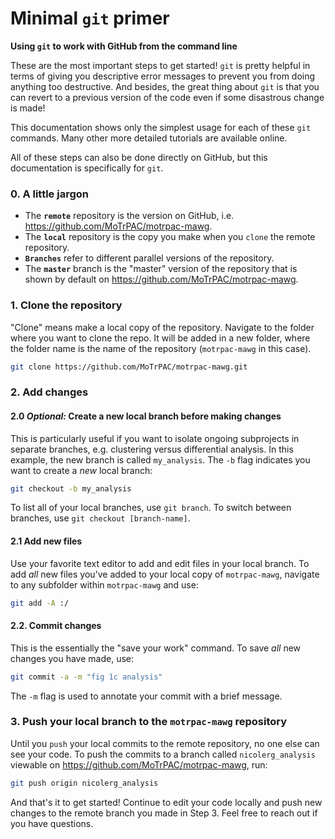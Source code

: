 # Minimal `git` primer  
**Using `git` to work with GitHub from the command line** 

These are the most important steps to get started! `git` is pretty helpful in terms of giving you descriptive error messages to prevent you from doing anything too destructive. And besides, the great thing about `git` is that you can revert to a previous version of the code even if some disastrous change is made!  

This documentation shows only the simplest usage for each of these `git` commands. Many other more detailed tutorials are available online.  

All of these steps can also be done directly on GitHub, but this documentation is specifically for `git`. 

### 0. A little jargon 
- The **`remote`** repository is the version on GitHub, i.e. https://github.com/MoTrPAC/motrpac-mawg.  
- The **`local`** repository is the copy you make when you `clone` the remote repository.  
- **`Branches`** refer to different parallel versions of the repository. 
- The **`master`** branch is the "master" version of the repository that is shown by default on https://github.com/MoTrPAC/motrpac-mawg.  

### 1. Clone the repository  
"Clone" means make a local copy of the repository. Navigate to the folder where you want to clone the repo. It will be added in a new folder, where the folder name is the name of the repository (`motrpac-mawg` in this case). 
```bash
git clone https://github.com/MoTrPAC/motrpac-mawg.git
```

### 2. Add changes 

#### 2.0 *Optional:* Create a new local branch before making changes  
This is particularly useful if you want to isolate ongoing subprojects in separate branches, e.g. clustering versus differential analysis. In this example, the new branch is called `my_analysis`. The `-b` flag indicates you want to create a *new* local branch:   
```bash
git checkout -b my_analysis
```
To list all of your local branches, use `git branch`. To switch between branches, use `git checkout [branch-name]`. 

#### 2.1 Add new files 
Use your favorite text editor to add and edit files in your local branch. To add *all* new files you've added to your local copy of `motrpac-mawg`, navigate to any subfolder within `motrpac-mawg` and use:
```bash
git add -A :/
```

#### 2.2. Commit changes  
This is the essentially the "save your work" command. To save *all* new changes you have made, use: 
```bash
git commit -a -m "fig 1c analysis"
```
The `-m` flag is used to annotate your commit with a brief message.  

### 3. Push your local branch to the `motrpac-mawg` repository
Until you `push` your local commits to the remote repository, no one else can see your code. To push the commits to a branch called `nicolerg_analysis` viewable on https://github.com/MoTrPAC/motrpac-mawg, run:
```bash
git push origin nicolerg_analysis
```

And that's it to get started! Continue to edit your code locally and push new changes to the remote branch you made in Step 3. Feel free to reach out if you have questions. 
